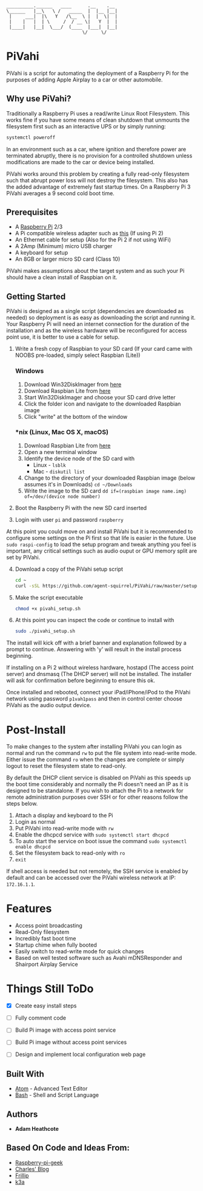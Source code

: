 ```
__________.______   ____      .__    .__
\______   |__\   \ /   _____  |  |__ |__|
 |     ___|  |\   Y   /\__  \ |  |  \|  |
 |    |   |  | \     /  / __ \|   Y  |  |
 |____|   |__|  \___/  (____  |___|  |__|
                            \/     \/
```

# PiVahi

PiVahi is a script for automating the deployment of a Raspberry Pi for the purposes of adding Apple Airplay to a car or other automobile. 

## Why use PiVahi?

Traditionally a Raspberry Pi uses a read/write Linux Root Filesystem. This works fine if you have some means of clean shutdown that unmounts the filesystem first such as an interactive UPS or by simply running:
```bash
systemctl poweroff
```
In an environment such as a car, where ignition and therefore power are terminated abruptly, there is no provision for a controlled shutdown unless modifications are made to the car or device being installed.

PiVahi works around this problem by creating a fully read-only filesystem such that abrupt power loss will not destroy the filesystem. This also has the added advantage of extremely fast startup times.
On a Raspberry Pi 3 PiVahi averages a 9 second cold boot time.

## Prerequisites

- A [Raspberry Pi](http://au.element14.com/buy-raspberry-pi?ICID=I-HPBL-april16-NP-08) 2/3
- A Pi compatible wireless adapter such as [this](http://au.element14.com/element14/wipi/dongle-wifi-usb-for-raspberry/dp/2133900) (If using Pi 2)
- An Ethernet cable for setup (Also for the Pi 2 if not using WiFi)
- A 2Amp (Minimum) micro USB charger
- A keyboard for setup
- An 8GB or larger micro SD card (Class 10)

PiVahi makes assumptions about the target system and as such your Pi should have a clean install of Raspbian on it.

## Getting Started

PiVahi is designed as a single script (dependencies are downloaded as needed) so deployment is as easy as downloading the script and running it.
Your Raspberry Pi will need an internet connection for the duration of the installation and as the wireless hardware will be reconfigured for access point use, it is better to use a cable for setup.

1. Write a fresh copy of Raspbian to your SD card (If your card came with NOOBS pre-loaded, simply select Raspbian (Lite))
    ### Windows
	  1. Download Win32DiskImager from [here](https://sourceforge.net/projects/win32diskimager/)
    2. Download Raspbian Lite from [here](https://downloads.raspberrypi.org/raspbian_lite_latest)
    3. Start Win32DiskImager and choose your SD card drive letter
    4. Click the folder icon and navigate to the downloaded Raspbian image
    5. Click "write" at the bottom of the window
    
    ### *nix (Linux, Mac OS X, macOS)
    1. Download Raspbian Lite from [here](https://downloads.raspberrypi.org/raspbian_lite_latest)
    2. Open a new terminal window
    3. Identify the device node of the SD card with
        - Linux - `lsblk`
        - Mac - `diskutil list`
    4. Change to the directory of your downloaded Raspbian image (below assumes it's in Downloads)
        `cd ~/Downloads`
    5. Write the image to the SD card
        `dd if=(raspbian image name.img) of=/dev/(device node number)`
2. Boot the Raspberry Pi with the new SD card inserted
3. Login with user `pi` and password `raspberry`

At this point you could move on and install PiVahi but it is recommended to configure some settings on the Pi first so that life is easier in the future. Use `sudo raspi-config` to load the setup program and tweak anything you feel is important, any critical settings such as audio ouput or GPU memory split are set by PiVahi.

4. Download a copy of the PiVahi setup script
    ```bash
    cd ~
    curl -sSL https://github.com/agent-squirrel/PiVahi/raw/master/setup.sh > pivahi_setup.sh
    ```
5. Make the script executable
    ```bash
    chmod +x pivahi_setup.sh
    ```
6. At this point you can inspect the code or continue to install with
    ```bash
    sudo ./pivahi_setup.sh
    ```
The install will kick off with a brief banner and explanation followed by a prompt to continue. Answering with 'y' will result in the install process beginning.

If installing on a Pi 2 without wireless hardware, hostapd (The access point server) and dnsmasq (The DHCP server) will not be installed. The installer will ask for confirmation before beginning to ensure this ok.

Once installed and rebooted, connect your iPad/iPhone/iPod to the PiVahi network using password `p1vah1pass` and then in control center choose PiVahi as the audio output device.


# Post-Install

To make changes to the system after installing PiVahi you can login as normal and run the command `rw` to put the file system into read-write mode. Either issue the command `ro` when the changes are complete or simply logout to reset the filesystem state to read-only.

By default the DHCP client service is disabled on PiVahi as this speeds up the boot time considerably and normally the Pi doesn't need an IP as it is designed to be standalone. If you wish to attach the Pi to a network for remote administration purposes over SSH or for other reasons follow the steps below.

  1. Attach a display and keyboard to the Pi
  2. Login as normal
  3. Put PiVahi into read-write mode with `rw`
  4. Enable the dhcpcd service with `sudo systemctl start dhcpcd`
  5. To auto start the service on boot issue the command `sudo systemctl enable dhcpcd`
  6. Set the filesystem back to read-only with `ro`
  7. `exit` 

If shell access is needed but not remotely, the SSH service is enabled by default and can be accessed over the PiVahi wireless network at IP: `172.16.1.1`.


# Features

- Access point broadcasting
- Read-Only filesystem
- Incredibly fast boot time
- Startup chime when fully booted
- Easily switch to read-write mode for quick changes 
- Based on well tested software such as Avahi mDNSResponder and Shairport Airplay Service

# Things Still ToDo

- [x] Create easy install steps
- [ ] Fully comment code
- [ ] Build Pi image with access point service
- [ ] Build Pi image without access point services
- [ ] Design and implement local configuration web page



## Built With

* [Atom](https://atom.io/) - Advanced Text Editor
* [Bash](https://tiswww.case.edu/php/chet/bash/bashtop.html) - Shell and Script Language


## Authors

* **Adam Heathcote**

## Based On Code and Ideas From:

* [Raspberry-pi-geek](http://www.raspberry-pi-geek.com/Archive/2015/09/Using-the-Raspberry-Pi-as-an-AirPlay-server)
* [Charles' Blog](https://hallard.me/raspberry-pi-read-only/)
* [Frillip](https://frillip.com/using-your-raspberry-pi-3-as-a-wifi-access-point-with-hostapd/)
* [k3a](http://k3a.me/how-to-make-raspberrypi-truly-read-only-reliable-and-trouble-free/)
